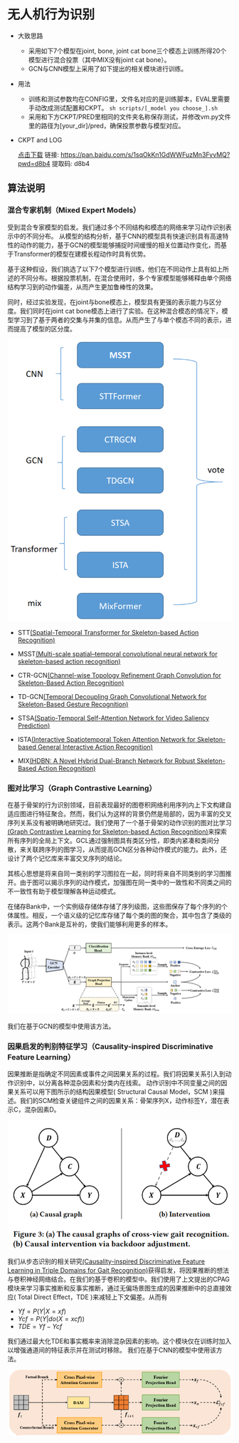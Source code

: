 # 无人机行为识别

- 大致思路
  - 采用如下7个模型在joint, bone, joint cat bone三个模态上训练所得20个模型进行混合投票（其中MIX没有joint cat bone）。
  - GCN与CNN模型上采用了如下提出的相关模块进行训练。
- 用法
    - 训练和测试参数均在CONFIG里，文件名对应的是训练脚本，EVAL里需要手动改成测试配置和CKPT。
    `sh scripts/[_model you choose_].sh`
    - 采用和下方CKPT/PRED里相同的文件夹名称保存测试，并修改vm.py文件里的路径为[your_dir]/pred，确保投票参数与模型对应。
- CKPT and LOG

    [点击下载](https://pan.baidu.com/s/1sqOkKn1GdWWFuzMn3FvvMQ?pwd=d8b4)
  链接: https://pan.baidu.com/s/1sqOkKn1GdWWFuzMn3FvvMQ?pwd=d8b4 提取码: d8b4
## 算法说明

### 混合专家机制（Mixed Expert Models）

受到混合专家模型的启发。我们通过多个不同结构和模态的网络来学习动作识别表示中的不同分布。
从模型的结构分析，基于CNN的模型具有快速识别具有高速特性的动作的能力，基于GCN的模型能够捕捉时间缓慢的相关位置动作变化，而基于Transformer的模型在建模长程动作时具有优势。

基于这种假设，我们挑选了以下7个模型进行训练，他们在不同动作上具有如上所述的不同分布。根据投票机制，在混合使用时，多个专家模型能够稀释由单个网络结构学习到的动作偏差，从而产生更加鲁棒性的效果。

同时，经过实验发现，在joint与bone模态上，模型具有更强的表示能力与区分度。我们同时在joint cat bone模态上进行了实验。在这种混合模态的情况下，模型学习到了基于两者的交集与并集的信息。从而产生了与单个模态不同的表示，进而提高了模型的区分度。

![MOE](./src/moe.png)

- STT[(Spatial-Temporal Transformer for Skeleton-based Action Recognition)](https://arxiv.org/abs/2201.02849)
- MSST[(Multi-scale spatial–temporal convolutional neural network for skeleton-based action recognition)](https://ieeexplore.ieee.org/document/9404175)
- CTR-GCN[(Channel-wise Topology Refinement Graph Convolution for Skeleton-Based Action Recognition)](https://arxiv.org/abs/2107.12213)
- TD-GCN[(Temporal Decoupling Graph Convolutional Network for Skeleton-Based Gesture Recognition)](https://ieeexplore.ieee.org/document/10113233)

- STSA[(Spatio-Temporal Self-Attention Network for Video Saliency Prediction)](https://www.sciencedirect.com/science/article/pii/S0925231222013716)
- ISTA[(Interactive Spatiotemporal Token Attention Network for Skeleton-based General Interactive Action Recognition)](https://ieeexplore.ieee.org/document/10342472)

- MIX[(HDBN: A Novel Hybrid Dual-Branch Network for Robust Skeleton-Based Action Recognition)](https://ieeexplore.ieee.org/document/10645450)



### 图对比学习（Graph Contrastive Learning）

在基于骨架的行为识别领域，目前表现最好的图卷积网络利用序列内上下文构建自适应图进行特征聚合。然而，我们认为这样的背景仍然是局部的，因为丰富的交叉序列关系没有被明确地研究过。我们使用了一个基于骨架的动作识别的图对比学习[(Graph Contrastive Learning for Skeleton-based Action Recognition)](https://arxiv.org/abs/2301.10900)来探索所有序列的全局上下文。GCL通过强制图具有类区分性，即类内紧凑和类间分散，来关联跨序列的图学习，从而提高GCN区分各种动作模式的能力。此外，还设计了两个记忆库来丰富交叉序列的结论。

其核心思想是将来自同一类别的学习图拉在一起，同时将来自不同类别的学习图推开。由于图可以揭示序列的动作模式，加强图在同一类中的一致性和不同类之间的不一致性有助于模型理解各种运动模式。

在储存Bank中，一个实例级存储体存储了序列级图，这些图保存了每个序列的个体属性。相反，一个语义级的记忆库存储了每个类的图的聚合，其中包含了类级的表示。这两个Bank是互补的，使我们能够利用更多的样本。

![GCL](./src/gcl.png)

我们在基于GCN的模型中使用该方法。

### 因果启发的判别特征学习（Causality-inspired Discriminative Feature Learning）

因果推断是指确定不同因素或事件之间因果关系的过程。我们将因果关系引入到动作识别中，以分离各种混杂因素和分类内在线索。
动作识别中不同变量之间的因果关系可以用下图所示的结构因果模型( Structural Causal Model，SCM )来描述。我们的SCM检查关键组件之间的因果关系：骨架序列X，动作标签Y，潜在表示C，混杂因素D。

![SCM](./src/scm.png)

我们从步态识别的相关研究[(Causality-inspired Discriminative Feature Learning in Triple Domains for Gait Recognition)](https://arxiv.org/abs/2407.12519)获得启发，将因果推断的想法与卷积神经网络结合。在我们的基于卷积的模型中。我们使用了上文提出的CPAG模块来学习事实推断和反事实推断，通过无偏场景图生成的因果推断中的总直接效应( Total Direct Effect，TDE )来减轻上下文偏差。从而有

- $Y f = P(Y |X = xf )$
- $Y cf = P(Y |do(X = xcf ))$
- $TDE = Y f − Y cf$

我们通过最大化TDE和事实概率来消除混杂因素的影响。这个模块仅在训练时加入以增强通道间的特征表示并在测试时移除。
我们在基于CNN的模型中使用该方法。

![CAUSAL](./src/causal.png)
